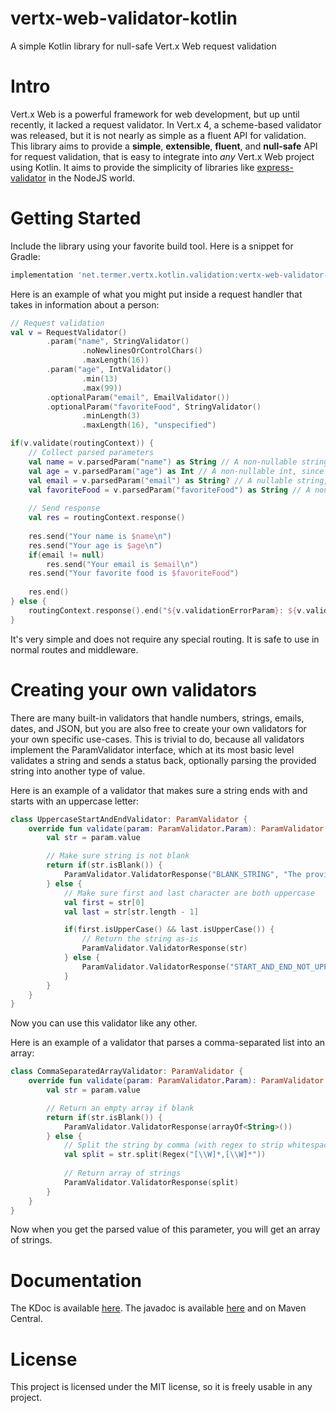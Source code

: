 # vertx-web-validator-kotlin
A simple Kotlin library for null-safe Vert.x Web request validation

# Intro
Vert.x Web is a powerful framework for web development, but up until recently, it lacked a request validator.
In Vert.x 4, a scheme-based validator was released, but it is not nearly as simple as a fluent API for validation.
This library aims to provide a **simple**, **extensible**, **fluent**, and **null-safe** API for request validation, that is easy to integrate into *any* Vert.x Web project using Kotlin.
It aims to provide the simplicity of libraries like [express-validator](https://express-validator.github.io/docs/) in the NodeJS world.

# Getting Started
Include the library using your favorite build tool. Here is a snippet for Gradle:

```groovy
implementation 'net.termer.vertx.kotlin.validation:vertx-web-validator-kotlin:1.0.0'
```

Here is an example of what you might put inside a request handler that takes in information about a person:

```kotlin
// Request validation
val v = RequestValidator()
		.param("name", StringValidator()
				.noNewlinesOrControlChars()
				.maxLength(16))
        .param("age", IntValidator()
                .min(13)
                .max(99))
        .optionalParam("email", EmailValidator())
		.optionalParam("favoriteFood", StringValidator()
                .minLength(3)
                .maxLength(16), "unspecified")

if(v.validate(routingContext)) {
	// Collect parsed parameters
	val name = v.parsedParam("name") as String // A non-nullable string, since we know for sure that "name" is present
    val age = v.parsedParam("age") as Int // A non-nullable int, since we know for sure that "age" is an integer, and is present
    val email = v.parsedParam("email") as String? // A nullable string, since we're not certain whether email was provided
    val favoriteFood = v.parsedParam("favoriteFood") as String // A non-nullable string, since it is present, or a default value was used
    
    // Send response
    val res = routingContext.response()
    
    res.send("Your name is $name\n")
    res.send("Your age is $age\n")
    if(email != null)
    	res.send("Your email is $email\n")
    res.send("Your favorite food is $favoriteFood")
    
    res.end()
} else {
	routingContext.response().end("${v.validationErrorParam}: ${v.validationErrorText}")
}
```

It's very simple and does not require any special routing. It is safe to use in normal routes and middleware.

# Creating your own validators

There are many built-in validators that handle numbers, strings, emails, dates, and JSON, but you are also free to create your own validators for your own specific use-cases.
This is trivial to do, because all validators implement the ParamValidator interface, which at its most basic level validates a string and sends a status back, optionally parsing the provided string into another type of value.

Here is an example of a validator that makes sure a string ends with and starts with an uppercase letter:

```kotlin
class UppercaseStartAndEndValidator: ParamValidator {
	override fun validate(param: ParamValidator.Param): ParamValidator.ValidatorResponse {
		val str = param.value

		// Make sure string is not blank
		return if(str.isBlank()) {
			ParamValidator.ValidatorResponse("BLANK_STRING", "The provided string is blank")
		} else {
			// Make sure first and last character are both uppercase
			val first = str[0]
			val last = str[str.length - 1]

			if(first.isUpperCase() && last.isUpperCase()) {
				// Return the string as-is
				ParamValidator.ValidatorResponse(str)
			} else {
				ParamValidator.ValidatorResponse("START_AND_END_NOT_UPPERCASE", "The provided string's first and last characters are not uppercase")
			}
		}
	}
}
```

Now you can use this validator like any other.

Here is an example of a validator that parses a comma-separated list into an array:

```kotlin
class CommaSeparatedArrayValidator: ParamValidator {
	override fun validate(param: ParamValidator.Param): ParamValidator.ValidatorResponse {
		val str = param.value

		// Return an empty array if blank
		return if(str.isBlank()) {
			ParamValidator.ValidatorResponse(arrayOf<String>())
		} else {
			// Split the string by comma (with regex to strip whitespace)
			val split = str.split(Regex("[\\W]*,[\\W]*"))
            
            // Return array of strings
            ParamValidator.ValidatorResponse(split)
		}
	}
}
```

Now when you get the parsed value of this parameter, you will get an array of strings.

# Documentation
The KDoc is available [here](https://termer.net/kdoc/vertx-web-validator-kotlin/1.0.0/).
The javadoc is available [here](https://termer.net/javadoc/vertx-web-validator-kotlin/1.0.0/) and on Maven Central.

# License
This project is licensed under the MIT license, so it is freely usable in any project.